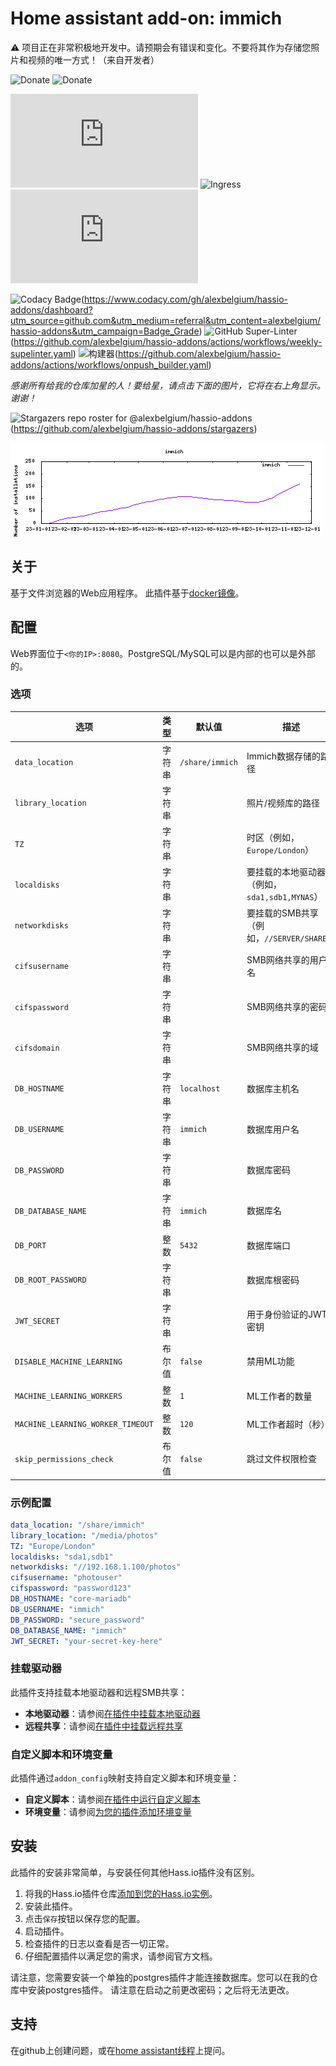 # Home assistant add-on: immich

⚠️ 项目正在非常积极地开发中。请预期会有错误和变化。不要将其作为存储您照片和视频的唯一方式！（来自开发者）

![Donate](https://img.shields.io/badge/Buy%20me%20a%20coffee%20(no%20paypal)%20(no%20paypal)-%23d32f2f?logo=buy-me-a-coffee&style=flat&logoColor=white)
![Donate](https://img.shields.io/badge/Buy%20me%20a%20coffee%20with%20Paypal-0070BA?logo=paypal&style=flat&logoColor=white)

![版本](https://img.shields.io/badge/dynamic/json?label=版本&query=%24.version&url=https%3A%2F%2Fraw.githubusercontent.com%2Falexbelgium%2Fhassio-addons%2Fmaster%2Fimmich%2Fconfig.json)
![Ingress](https://img.shields.io/badge/dynamic/json?label=Ingress&query=%24.ingress&url=https%3A%2F%2Fraw.githubusercontent.com%2Falexbelgium%2Fhassio-addons%2Fmaster%2Fimmich%2Fconfig.json)
![架构](https://img.shields.io/badge/dynamic/json?color=success&label=架构&query=%24.arch&url=https%3A%2F%2Fraw.githubusercontent.com%2Falexbelgium%2Fhassio-addons%2Fmaster%2Fimmich%2Fconfig.json)

![Codacy Badge](https://app.codacy.com/project/badge/Grade/9c6cf10bdbba45ecb202d7f579b5be0e)(https://www.codacy.com/gh/alexbelgium/hassio-addons/dashboard?utm_source=github.com&utm_medium=referral&utm_content=alexbelgium/hassio-addons&utm_campaign=Badge_Grade)
![GitHub Super-Linter](https://img.shields.io/github/actions/workflow/status/alexbelgium/hassio-addons/weekly-supelinter.yaml?label=Lint%20code%20base)(https://github.com/alexbelgium/hassio-addons/actions/workflows/weekly-supelinter.yaml)
![构建器](https://img.shields.io/github/actions/workflow/status/alexbelgium/hassio-addons/onpush_builder.yaml?label=构建器)(https://github.com/alexbelgium/hassio-addons/actions/workflows/onpush_builder.yaml)

[donation-badge]: https://img.shields.io/badge/Buy%20me%20a%20coffee%20(no%20paypal)%20(no%20paypal)-%23d32f2f?logo=buy-me-a-coffee&style=flat&logoColor=white
[paypal-badge]: https://img.shields.io/badge/Buy%20me%20a%20coffee%20with%20Paypal-0070BA?logo=paypal&style=flat&logoColor=white

_感谢所有给我的仓库加星的人！要给星，请点击下面的图片，它将在右上角显示。谢谢！_

![Stargazers repo roster for @alexbelgium/hassio-addons](https://raw.githubusercontent.com/alexbelgium/hassio-addons/master/.github/stars2.svg)(https://github.com/alexbelgium/hassio-addons/stargazers)

![下载量趋势](https://raw.githubusercontent.com/alexbelgium/hassio-addons/master/immich/stats.png)

## 关于

基于文件浏览器的Web应用程序。
此插件基于[docker镜像](https://github.com/imagegenius/docker-immich)。

## 配置

Web界面位于`<你的IP>:8080`。PostgreSQL/MySQL可以是内部的也可以是外部的。

### 选项

| 选项 | 类型 | 默认值 | 描述 |
|------|------|--------|------|
| `data_location` | 字符串 | `/share/immich` | Immich数据存储的路径 |
| `library_location` | 字符串 | | 照片/视频库的路径 |
| `TZ` | 字符串 | | 时区（例如，`Europe/London`） |
| `localdisks` | 字符串 | | 要挂载的本地驱动器（例如，`sda1,sdb1,MYNAS`） |
| `networkdisks` | 字符串 | | 要挂载的SMB共享（例如，`//SERVER/SHARE`） |
| `cifsusername` | 字符串 | | SMB网络共享的用户名 |
| `cifspassword` | 字符串 | | SMB网络共享的密码 |
| `cifsdomain` | 字符串 | | SMB网络共享的域 |
| `DB_HOSTNAME` | 字符串 | `localhost` | 数据库主机名 |
| `DB_USERNAME` | 字符串 | `immich` | 数据库用户名 |
| `DB_PASSWORD` | 字符串 | | 数据库密码 |
| `DB_DATABASE_NAME` | 字符串 | `immich` | 数据库名 |
| `DB_PORT` | 整数 | `5432` | 数据库端口 |
| `DB_ROOT_PASSWORD` | 字符串 | | 数据库根密码 |
| `JWT_SECRET` | 字符串 | | 用于身份验证的JWT密钥 |
| `DISABLE_MACHINE_LEARNING` | 布尔值 | `false` | 禁用ML功能 |
| `MACHINE_LEARNING_WORKERS` | 整数 | `1` | ML工作者的数量 |
| `MACHINE_LEARNING_WORKER_TIMEOUT` | 整数 | `120` | ML工作者超时（秒） |
| `skip_permissions_check` | 布尔值 | `false` | 跳过文件权限检查 |

### 示例配置

```yaml
data_location: "/share/immich"
library_location: "/media/photos"
TZ: "Europe/London"
localdisks: "sda1,sdb1"
networkdisks: "//192.168.1.100/photos"
cifsusername: "photouser"
cifspassword: "password123"
DB_HOSTNAME: "core-mariadb"
DB_USERNAME: "immich"
DB_PASSWORD: "secure_password"
DB_DATABASE_NAME: "immich"
JWT_SECRET: "your-secret-key-here"
```

### 挂载驱动器

此插件支持挂载本地驱动器和远程SMB共享：

- **本地驱动器**：请参阅[在插件中挂载本地驱动器](https://github.com/alexbelgium/hassio-addons/wiki/Mounting-Local-Drives-in-Addons)
- **远程共享**：请参阅[在插件中挂载远程共享](https://github.com/alexbelgium/hassio-addons/wiki/Mounting-remote-shares-in-Addons)

### 自定义脚本和环境变量

此插件通过` addon_config `映射支持自定义脚本和环境变量：

- **自定义脚本**：请参阅[在插件中运行自定义脚本](https://github.com/alexbelgium/hassio-addons/wiki/Running-custom-scripts-in-Addons)
- **环境变量**：请参阅[为您的插件添加环境变量](https://github.com/alexbelgium/hassio-addons/wiki/Add-Environment-variables-to-your-Addon)

## 安装

此插件的安装非常简单，与安装任何其他Hass.io插件没有区别。

1. 将我的Hass.io插件仓库[添加到您的Hass.io实例](https://github.com/alexbelgium/hassio-addons)。
2. 安装此插件。
3. 点击`保存`按钮以保存您的配置。
4. 启动插件。
5. 检查插件的日志以查看是否一切正常。
6. 仔细配置插件以满足您的需求，请参阅官方文档。

请注意，您需要安装一个单独的postgres插件才能连接数据库。您可以在我的仓库中安装postgres插件。
请注意在启动之前更改密码；之后将无法更改。

## 支持

在github上创建问题，或在[home assistant线程](https://community.home-assistant.io/t/home-assistant-addon-immich/282108/3)上提问。

[repository]: https://github.com/alexbelgium/hassio-addons
[aarch64-shield]: https://img.shields.io/badge/aarch64-yes-green.svg
[amd64-shield]: https://img.shields.io/badge/amd64-yes-green.svg
[armv7-shield]: https://img.shields.io/badge/armv7-yes-green.svg
